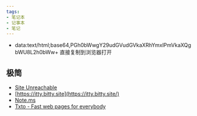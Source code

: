 ```yaml
---
tags:
- 笔记本
- 记事本
- 笔记
---
```

- data:text/html;base64,PGh0bWwgY29udGVudGVkaXRhYmxlPmVkaXQgbWU8L2h0bWw+
直接复制到浏览器打开



## 极简

- [Site Unreachable](https://telegra.ph/)
- [https://itty.bitty.site](https://itty.bitty.site/)
- [Note.ms](https://note.ms/)
- [Txto - Fast web pages for everybody](https://txto.eu.org/)
